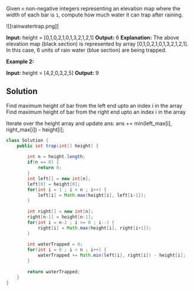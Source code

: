 
Given `n` non-negative integers representing an elevation map where the width of each bar is `1`, compute how much water it can trap after raining.

![[rainwatertrap.png]]

**Input:** height = [0,1,0,2,1,0,1,3,2,1,2,1]
**Output:** 6
**Explanation:** The above elevation map (black section) is represented by array [0,1,0,2,1,0,1,3,2,1,2,1]. In this case, 6 units of rain water (blue section) are being trapped.

**Example 2:**

**Input:** height = [4,2,0,3,2,5]
**Output:** 9

## Solution


Find maximum height of bar from the left end upto an index i in the array
Find maximum height of bar from the right end upto an index i in the array

Iterate over the height array and update ans:
 ans += min(left_max[i], right_max[i]) - height[i];

```java
class Solution {
    public int trap(int[] height) {
        
        int n = height.length;
        if(n == 0) {
            return 0;
        }
        int left[] = new int[n];
        left[0] = height[0];
        for(int i = 1 ; i < n ; i++) {
            left[i] = Math.max(height[i], left[i-1]);
        }
        
        int right[] = new int[n];
        right[n-1] = height[n-1];
        for(int i = n-2 ; i >= 0 ; i--) {
            right[i] = Math.max(height[i], right[i+1]);
        }
        
        int waterTrapped = 0;
        for(int i = 0 ; i < n ; i++) {
            waterTrapped += Math.min(left[i], right[i]) - height[i];
        }
        
        return waterTrapped;
    }
}
```